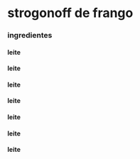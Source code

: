 # strogonoff de frango

### ingredientes

#### leite 

#### leite 

#### leite 

#### leite 

#### leite 

#### leite 

#### leite 

